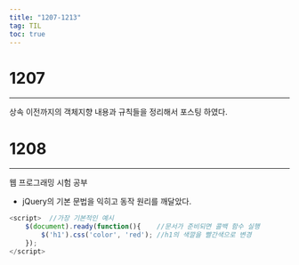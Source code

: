```yaml
---
title: "1207-1213"
tag: TIL
toc: true
---
```

# 1207
---
상속 이전까지의 객체지향 내용과 규칙들을 정리해서 포스팅 하였다.  

# 1208
---
웹 프로그래밍 시험 공부  
* jQuery의 기본 문법을 익히고 동작 원리를 깨달았다.
```javascript
<script>  //가장 기본적인 예시
    $(document).ready(function(){    //문서가 준비되면 콜백 함수 실행
        $('h1').css('color', 'red'); //h1의 색깔을 빨간색으로 변경
    });
</script>
```